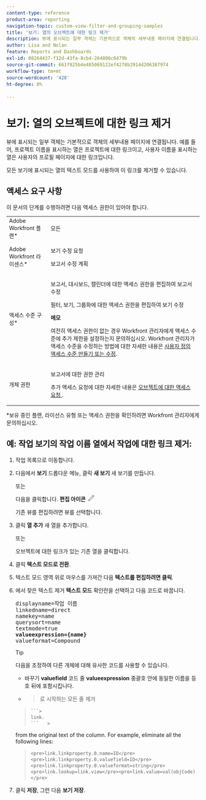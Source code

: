 ```yaml
---
content-type: reference
product-area: reporting
navigation-topic: custom-view-filter-and-grouping-samples
title: '보기: 열의 오브젝트에 대한 링크 제거'
description: 뷰에 표시되는 일부 객체는 기본적으로 객체의 세부내용 페이지에 연결됩니다. 예를 들어, 프로젝트 이름을 표시하는 열은 프로젝트에 대한 링크이고, 사용자 이름을 표시하는 열은 사용자의 프로필 페이지에 대한 링크입니다.
author: Lisa and Nolan
feature: Reports and Dashboards
exl-id: 08264437-f12d-43fa-8cb4-264806c6479b
source-git-commit: 661f925b4e485069122ef4278b2914d206387974
workflow-type: tm+mt
source-wordcount: '428'
ht-degree: 0%

---
```


# 보기: 열의 오브젝트에 대한 링크 제거

뷰에 표시되는 일부 객체는 기본적으로 객체의 세부내용 페이지에 연결됩니다. 예를 들어, 프로젝트 이름을 표시하는 열은 프로젝트에 대한 링크이고, 사용자 이름을 표시하는 열은 사용자의 프로필 페이지에 대한 링크입니다.

모든 보기에 표시되는 열의 텍스트 모드를 사용하여 이 링크를 제거할 수 있습니다.

## 액세스 요구 사항

이 문서의 단계를 수행하려면 다음 액세스 권한이 있어야 합니다.

<table style="table-layout:auto"> 
 <col> 
 <col> 
 <tbody> 
  <tr> 
   <td role="rowheader">Adobe Workfront 플랜*</td> 
   <td> <p>모든</p> </td> 
  </tr> 
  <tr> 
   <td role="rowheader">Adobe Workfront 라이센스*</td> 
   <td> <p>보기 수정 요청 </p>
   <p>보고서 수정 계획</p> </td> 
  </tr> 
  <tr> 
   <td role="rowheader">액세스 수준 구성*</td> 
   <td> <p>보고서, 대시보드, 캘린더에 대한 액세스 권한을 편집하여 보고서 수정</p> <p>필터, 보기, 그룹화에 대한 액세스 권한을 편집하여 보기 수정</p> <p><b>메모</b>

여전히 액세스 권한이 없는 경우 Workfront 관리자에게 액세스 수준에 추가 제한을 설정하는지 문의하십시오. Workfront 관리자가 액세스 수준을 수정하는 방법에 대한 자세한 내용은 <a href="../../../administration-and-setup/add-users/configure-and-grant-access/create-modify-access-levels.md" class="MCXref xref">사용자 정의 액세스 수준 만들기 또는 수정</a>.</p> </td>
</tr>   
  <tr> 
   <td role="rowheader">개체 권한</td> 
   <td> <p>보고서에 대한 권한 관리</p> <p>추가 액세스 요청에 대한 자세한 내용은 <a href="../../../workfront-basics/grant-and-request-access-to-objects/request-access.md" class="MCXref xref">오브젝트에 대한 액세스 요청 </a>.</p> </td> 
  </tr> 
 </tbody> 
</table>

&#42;보유 중인 플랜, 라이선스 유형 또는 액세스 권한을 확인하려면 Workfront 관리자에게 문의하십시오.

## 예: 작업 보기의 작업 이름 열에서 작업에 대한 링크 제거:

1. 작업 목록으로 이동합니다.
1. 다음에서 **보기** 드롭다운 메뉴, 클릭 **새 보기** 새 보기를 만듭니다.

   또는

   다음을 클릭합니다. **편집 아이콘** ![](assets/edit-icon.png)

   기존 뷰를 편집하려면 뷰를 선택합니다.

1. 클릭 **열 추가** 새 열을 추가합니다.

   또는

   오브젝트에 대한 링크가 있는 기존 열을 클릭합니다.

1. 클릭 **텍스트 모드로 전환**.
1. 텍스트 모드 영역 위로 마우스를 가져간 다음 **텍스트를 편집하려면 클릭**.
1. 에서 찾은 텍스트 제거 **텍스트 모드** 확인란을 선택하고 다음 코드로 바꿉니다.

   <pre>displayname=작업 이름<br>linkedname=direct<br>namekey=name<br>querysort=name<br>textmode=true<br><strong>valueexpression={name}</strong><br>valueformat=Compound</pre>

   >[!TIP]
   >
   >다음을 조정하여 다른 개체에 대해 유사한 코드를 사용할 수 있습니다.
   >
   >   
   >   
   >   * 바꾸기 **valuefield** 코드 줄 **valueexpression** 중괄호 안에 동일한 이름을 등호 뒤에 포함시킵니다.
   >   
   >   
   >
   >   
   >   
   >   * >로 시작하는 모든 줄 제거

      >   
      >     ```>   
      >     link.
      >     ```   >   
      >   
      >     
      from the original text of the column. For example, eliminate all the following lines:
      >     <pre>link.linkproperty.0.name=ID</pre><pre>link.linkproperty.0.valuefield=ID</pre><pre>link.linkproperty.0.valueformat=string</pre><pre>link.lookup=link.view</pre><pre>link.value=val(objCode)</pre>
      >   
      >   
      >



1. 클릭 **저장**, 그런 다음 **보기 저장**.
